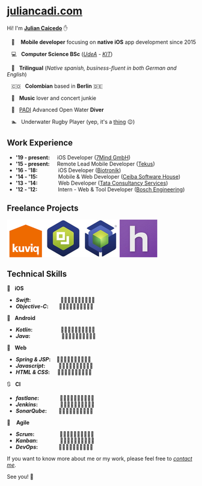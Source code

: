 # [juliancadi.com][1]

[1]: https://juliancadi.com

Hi! I'm **<a href="https://juliancadi.com" title="juliancadi.com" target="_blank">Julian Caicedo</a>** ✋

&nbsp;&nbsp;&nbsp;🍏&nbsp; &nbsp;&nbsp;**Mobile developer** focusing on **native iOS** app development since 2015

&nbsp;&nbsp;&nbsp;💻&nbsp;&nbsp;&nbsp;**Computer Science BSc** (<a href="http://www.udea.edu.co" title="Universidad de Antioquia" target="_blank">*UdeA*</a> *-* <a href="https://www.informatik.kit.edu/" title="Karlsruhe Institut für Technologie" target="_blank">*KIT*</a>)

&nbsp;&nbsp;&nbsp;💬&nbsp;&nbsp;&nbsp;**Trilingual** (*Native spanish, business-fluent in both German and English*)

&nbsp;&nbsp;&nbsp;🇨🇴&nbsp;&nbsp;&nbsp;**Colombian** based in **Berlin** 🇩🇪

&nbsp;&nbsp;&nbsp;🎵&nbsp;&nbsp;&nbsp;**Music** lover and concert junkie

&nbsp;&nbsp;&nbsp;🐠&nbsp;&nbsp;&nbsp;<a href="https://www.padi.com/" title="Professional Association of Diving Instructors" target="_blank">PADI</a> Advanced Open Water **Diver**

&nbsp;&nbsp;&nbsp;🏊&nbsp;&nbsp;&nbsp;Underwater Rugby Player (yep, it's a <a href="https://en.wikipedia.org/wiki/Underwater_rugby" title="Underwater Rugby" target="_blank">thing</a> 😉)

## Work Experience

* **'19 - present:** &nbsp;&nbsp;&nbsp;&nbsp;iOS Developer&nbsp;(<a href="https://www.7mind.de/" title="7Mind GmbH" target="_blank">7Mind GmbH</a>)
* **'15 - present:** &nbsp;&nbsp;&nbsp;&nbsp;Remote Lead Mobile Developer&nbsp;(<a href="http://www.tekus.co/" title="Tekus S.A.S" target="_blank">Tekus</a>)
* **'16 - '18:** &nbsp;&nbsp;&nbsp;&nbsp;&nbsp;&nbsp;&nbsp;&nbsp;&nbsp;&nbsp;&nbsp;&nbsp;&nbsp;iOS Developer&nbsp;(<a href="https://www.biotronik.com" title="Biotronik SE & Co. KG" target="_blank">Biotronik</a>)
* **'14 - '15:** &nbsp;&nbsp;&nbsp;&nbsp;&nbsp;&nbsp;&nbsp;&nbsp;&nbsp;&nbsp;&nbsp;&nbsp;&nbsp;Mobile & Web Developer&nbsp;(<a href="https://www.ceiba.com.co/en/" title="Ceiba Software House" target="_blank">Ceiba Software House</a>)
* **'13 - '14:** &nbsp;&nbsp;&nbsp;&nbsp;&nbsp;&nbsp;&nbsp;&nbsp;&nbsp;&nbsp;&nbsp;&nbsp;&nbsp;Web Developer&nbsp;(<a href="https://www.tcs.com/" title="Tata Consultancy Services" target="_blank">Tata Consultancy Services</a>)
* **'12 - '12:** &nbsp;&nbsp;&nbsp;&nbsp;&nbsp;&nbsp;&nbsp;&nbsp;&nbsp;&nbsp;&nbsp;&nbsp;&nbsp;Intern - Web & Tool Developer&nbsp;(<a href="http://www.bosch-engineering.de/" title="Bosch Engineering" target="_blank">Bosch Engineering</a>)

## Freelance Projects

<a href="https://www.kuviq.com/" title="kuviq (2018)" target="_blank"><img src="images/kuviq150.png" width="100" height="100" /></a><a href="https://itunes.apple.com/us/app/arkbox-messaging/id1275899227?mt=8" title="Arkbox Messaging (2017)" target="_blank"><img src="images/arkboxm150.jpg" width="100" height="100" /></a><a href="https://itunes.apple.com/us/app/arkbox/id1225658412?mt=8" title="Arkbox Player (2016)" target="_blank"><img src="images/arkboxp150.jpg" width="100" height="100" /></a><a href="https://itunes.apple.com/us/app/homebase-employee-scheduling/id871544379?mt=8" title="homebase (2015)" target="_blank"><img src="images/homebase150.jpg" width="100" height="100" /></a>

## Technical Skills

🍏&nbsp;&nbsp;&nbsp;**iOS**

* ***Swift*:** &nbsp;&nbsp;&nbsp;&nbsp;&nbsp;&nbsp;&nbsp;&nbsp;&nbsp;&nbsp;&nbsp;&nbsp;&nbsp;&nbsp;&nbsp;&nbsp;&nbsp;&nbsp;&nbsp;🌋🌋🌋🌋🌋🌋🌋🌋🌋🗻
* ***Objective-C*:** &nbsp;&nbsp;&nbsp;&nbsp;&nbsp;&nbsp;🌋🌋🌋🌋🌋🌋🌋🌋🗻🗻

🤖&nbsp;&nbsp;&nbsp;**Android**

* ***Kotlin*:** &nbsp;&nbsp;&nbsp;&nbsp;&nbsp;&nbsp;&nbsp;&nbsp;&nbsp;&nbsp;&nbsp;&nbsp;&nbsp;&nbsp;&nbsp;&nbsp;&nbsp;&nbsp;🌋🌋🌋🌋🌋🌋🌋🌋🗻🗻
* ***Java*:** &nbsp;&nbsp;&nbsp;&nbsp;&nbsp;&nbsp;&nbsp;&nbsp;&nbsp;&nbsp;&nbsp;&nbsp;&nbsp;&nbsp;&nbsp;&nbsp;&nbsp;&nbsp;&nbsp;&nbsp;🌋🌋🌋🌋🌋🌋🌋🗻🗻🗻

🔗&nbsp;&nbsp;&nbsp;**Web**

* ***Spring & JSP*:** &nbsp;&nbsp;&nbsp;🌋🌋🌋🌋🌋🌋🌋🌋🌋🗻
* ***Javascript*:** &nbsp;&nbsp;&nbsp;&nbsp;&nbsp;&nbsp;&nbsp;&nbsp;🌋🌋🌋🌋🌋🌋🌋🌋🗻🗻
* ***HTML & CSS*:** &nbsp;&nbsp;&nbsp;&nbsp;🌋🌋🌋🌋🌋🌋🌋🗻🗻🗻

🔃&nbsp;&nbsp;&nbsp;**CI**

* ***fastlane*:** &nbsp;&nbsp;&nbsp;&nbsp;&nbsp;&nbsp;&nbsp;&nbsp;&nbsp;&nbsp;&nbsp;&nbsp;&nbsp;🌋🌋🌋🌋🌋🌋🌋🌋🗻🗻
* ***Jenkins*:** &nbsp;&nbsp;&nbsp;&nbsp;&nbsp;&nbsp;&nbsp;&nbsp;&nbsp;&nbsp;&nbsp;&nbsp;&nbsp;&nbsp;🌋🌋🌋🌋🌋🌋🌋🌋🗻🗻
* ***SonarQube*:** &nbsp;&nbsp;&nbsp;&nbsp;&nbsp;&nbsp;&nbsp;🌋🌋🌋🌋🌋🌋🌋🗻🗻🗻

🚀 &nbsp;&nbsp;&nbsp;**Agile**

* ***Scrum*:** &nbsp;&nbsp;&nbsp;&nbsp;&nbsp;&nbsp;&nbsp;&nbsp;&nbsp;&nbsp;&nbsp;&nbsp;&nbsp;&nbsp;&nbsp;&nbsp;🌋🌋🌋🌋🌋🌋🌋🌋🌋🗻
* ***Kanban*:** &nbsp;&nbsp;&nbsp;&nbsp;&nbsp;&nbsp;&nbsp;&nbsp;&nbsp;&nbsp;&nbsp;&nbsp;&nbsp;&nbsp;🌋🌋🌋🌋🌋🌋🌋🌋🌋🗻
* ***DevOps*:** &nbsp;&nbsp;&nbsp;&nbsp;&nbsp;&nbsp;&nbsp;&nbsp;&nbsp;&nbsp;&nbsp;&nbsp;&nbsp;🌋🌋🌋🌋🌋🌋🌋🗻🗻🗻

If you want to know more about me or my work, please feel free to <a href="mailto:me@juliancadi.com" title="Contact me@juliancadi.com!">*contact me*</a>.

See you! 👋

